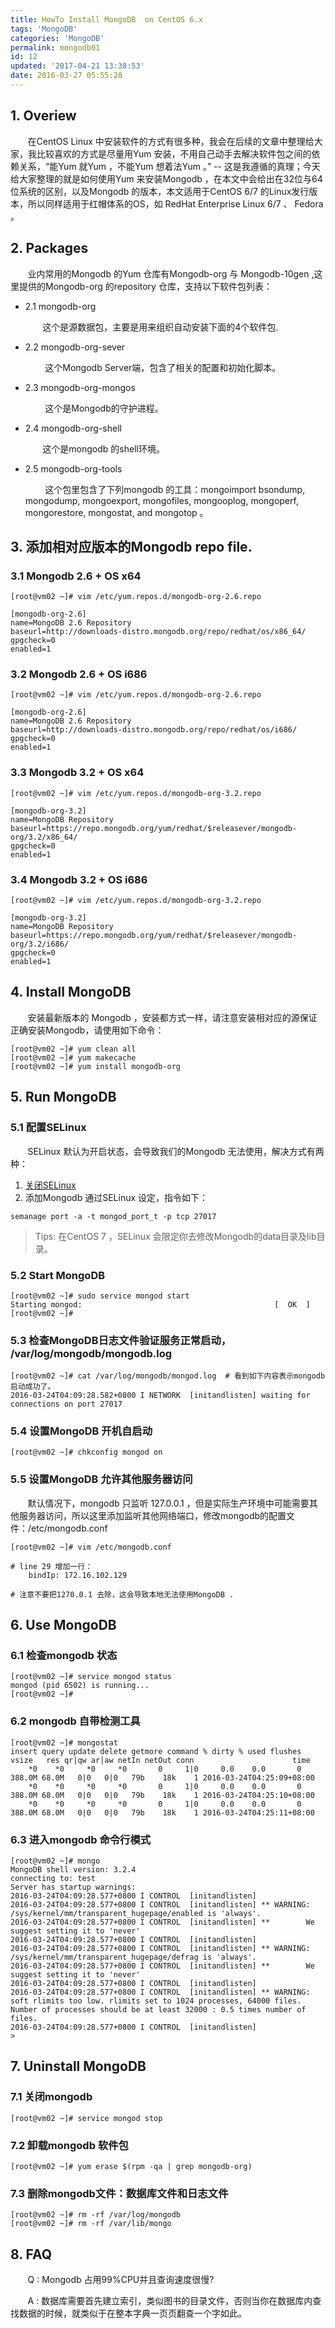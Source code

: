 ```yaml
---
title: HowTo Install MongoDB  on CentOS 6.x
tags: 'MongoDB'
categories: 'MongoDB'
permalink: mongodb01
id: 12
updated: '2017-04-21 13:38:53'
date: 2016-03-27 05:55:28
---
```



## 1. Overiew

&nbsp;&nbsp;&nbsp;&nbsp;&nbsp;&nbsp;&nbsp;在CentOS Linux 中安装软件的方式有很多种，我会在后续的文章中整理给大家，我比较喜欢的方式是尽量用Yum 安装，不用自己动手去解决软件包之间的依赖关系，“能Yum 就Yum ，不能Yum 想着法Yum 。”  -- 这是我遵循的真理；今天给大家整理的就是如何使用Yum 来安装Mongodb ，在本文中会给出在32位与64位系统的区别，以及Mongodb 的版本，本文适用于CentOS 6/7 的Linux发行版本，所以同样适用于红帽体系的OS，如 RedHat Enterprise Linux 6/7 、 Fedora 。

## 2. Packages

&nbsp;&nbsp;&nbsp;&nbsp;&nbsp;&nbsp;&nbsp;业内常用的Mongodb 的Yum 仓库有Mongodb-org 与 Mongodb-10gen ,这里提供的Mongodb-org 的repository 仓库，支持以下软件包列表：

* 2.1 mongodb-org

    &nbsp;&nbsp;&nbsp;&nbsp;&nbsp;&nbsp;&nbsp;这个是源数据包，主要是用来组织自动安装下面的4个软件包.

* 2.2 mongodb-org-sever

   &nbsp;&nbsp;&nbsp;&nbsp;&nbsp;&nbsp;&nbsp; 这个Mongodb Server端，包含了相关的配置和初始化脚本。

* 2.3 mongodb-org-mongos

   &nbsp;&nbsp;&nbsp;&nbsp;&nbsp;&nbsp;&nbsp; 这个是Mongodb的守护进程。

* 2.4 mongodb-org-shell

    &nbsp;&nbsp;&nbsp;&nbsp;&nbsp;&nbsp;&nbsp;这个是mongodb 的shell环境。

* 2.5 mongodb-org-tools

   &nbsp;&nbsp;&nbsp;&nbsp;&nbsp;&nbsp;&nbsp; 这个包里包含了下列mongodb 的工具：mongoimport bsondump, mongodump, mongoexport, mongofiles, mongooplog, mongoperf, mongorestore, mongostat, and mongotop 。


## 3. 添加相对应版本的Mongodb repo file.

### 3.1 Mongodb 2.6 + OS x64

```
[root@vm02 ~]# vim /etc/yum.repos.d/mongodb-org-2.6.repo

[mongodb-org-2.6]
name=MongoDB 2.6 Repository
baseurl=http://downloads-distro.mongodb.org/repo/redhat/os/x86_64/
gpgcheck=0
enabled=1

```

### 3.2 Mongodb 2.6 + OS i686

```
[root@vm02 ~]# vim /etc/yum.repos.d/mongodb-org-2.6.repo

[mongodb-org-2.6]
name=MongoDB 2.6 Repository
baseurl=http://downloads-distro.mongodb.org/repo/redhat/os/i686/
gpgcheck=0
enabled=1

```

### 3.3 Mongodb 3.2  + OS x64

```
[root@vm02 ~]# vim /etc/yum.repos.d/mongodb-org-3.2.repo

[mongodb-org-3.2]
name=MongoDB Repository
baseurl=https://repo.mongodb.org/yum/redhat/$releasever/mongodb-org/3.2/x86_64/
gpgcheck=0
enabled=1

```

### 3.4 Mongodb 3.2  + OS i686

```
[root@vm02 ~]# vim /etc/yum.repos.d/mongodb-org-3.2.repo

[mongodb-org-3.2]
name=MongoDB Repository
baseurl=https://repo.mongodb.org/yum/redhat/$releasever/mongodb-org/3.2/i686/
gpgcheck=0
enabled=1

```

## 4. Install MongoDB

&nbsp;&nbsp;&nbsp;&nbsp;&nbsp;&nbsp;&nbsp;安装最新版本的 Mongodb ，安装都方式一样，请注意安装相对应的源保证正确安装Mongodb，请使用如下命令：

```
[root@vm02 ~]# yum clean all
[root@vm02 ~]# yum makecache
[root@vm02 ~]# yum install mongodb-org

```

## 5. Run MongoDB

### 5.1 配置SELinux

&nbsp;&nbsp;&nbsp;&nbsp;&nbsp;&nbsp;&nbsp;SELinux 默认为开启状态，会导致我们的Mongodb 无法使用，解决方式有两种：

1. [关闭SELinux](http://blog.ultraera.org/centos6-x-base-settings/)
2. 添加Mongodb 通过SELinux 设定，指令如下：

```
semanage port -a -t mongod_port_t -p tcp 27017

```
> Tips: 在CentOS 7 ，SELinux 会限定你去修改Mongodb的data目录及lib目录。


### 5.2 Start MongoDB

```
[root@vm02 ~]# sudo service mongod start
Starting mongod:                                           [  OK  ]
[root@vm02 ~]#

```
### 5.3 检查MongoDB日志文件验证服务正常启动， /var/log/mongodb/mongodb.log

```
[root@vm02 ~]# cat /var/log/mongodb/mongod.log  # 看到如下内容表示mongodb启动成功了。
2016-03-24T04:09:28.582+0800 I NETWORK  [initandlisten] waiting for connections on port 27017

```

### 5.4 设置MongoDB 开机自启动

```
[root@vm02 ~]# chkconfig mongod on

```

### 5.5 设置MongoDB 允许其他服务器访问

&nbsp;&nbsp;&nbsp;&nbsp;&nbsp;&nbsp;&nbsp;默认情况下，mongodb 只监听 127.0.0.1 ，但是实际生产环境中可能需要其他服务器访问，所以这里添加监听其他网络端口，修改mongodb的配置文件：/etc/mongodb.conf

```
[root@vm02 ~]# vim /etc/mongodb.conf

# line 29 增加一行：
    bindIp: 172.16.102.129

# 注意不要把1270.0.1 去除，这会导致本地无法使用MongoDB .

```

## 6. Use MongoDB

### 6.1 检查mongodb 状态

```
[root@vm02 ~]# service mongod status
mongod (pid 6502) is running...
[root@vm02 ~]#

```

### 6.2 mongodb 自带检测工具

```
[root@vm02 ~]# mongostat
insert query update delete getmore command % dirty % used flushes  vsize   res qr|qw ar|aw netIn netOut conn                      time
    *0    *0     *0     *0       0     1|0     0.0    0.0       0 388.0M 68.0M   0|0   0|0   79b    18k    1 2016-03-24T04:25:09+08:00
    *0    *0     *0     *0       0     1|0     0.0    0.0       0 388.0M 68.0M   0|0   0|0   79b    18k    1 2016-03-24T04:25:10+08:00
    *0    *0     *0     *0       0     1|0     0.0    0.0       0 388.0M 68.0M   0|0   0|0   79b    18k    1 2016-03-24T04:25:11+08:00

```

### 6.3 进入mongodb 命令行模式

```
[root@vm02 ~]# mongo
MongoDB shell version: 3.2.4
connecting to: test
Server has startup warnings:
2016-03-24T04:09:28.577+0800 I CONTROL  [initandlisten]
2016-03-24T04:09:28.577+0800 I CONTROL  [initandlisten] ** WARNING: /sys/kernel/mm/transparent_hugepage/enabled is 'always'.
2016-03-24T04:09:28.577+0800 I CONTROL  [initandlisten] **        We suggest setting it to 'never'
2016-03-24T04:09:28.577+0800 I CONTROL  [initandlisten]
2016-03-24T04:09:28.577+0800 I CONTROL  [initandlisten] ** WARNING: /sys/kernel/mm/transparent_hugepage/defrag is 'always'.
2016-03-24T04:09:28.577+0800 I CONTROL  [initandlisten] **        We suggest setting it to 'never'
2016-03-24T04:09:28.577+0800 I CONTROL  [initandlisten]
2016-03-24T04:09:28.577+0800 I CONTROL  [initandlisten] ** WARNING: soft rlimits too low. rlimits set to 1024 processes, 64000 files. Number of processes should be at least 32000 : 0.5 times number of files.
2016-03-24T04:09:28.577+0800 I CONTROL  [initandlisten]
>

```

## 7. Uninstall MongoDB

### 7.1 关闭mongodb

```
[root@vm02 ~]# service mongod stop

```

### 7.2 卸载mongodb 软件包

```
[root@vm02 ~]# yum erase $(rpm -qa | grep mongodb-org)

```

### 7.3 删除mongodb文件：数据库文件和日志文件

```
[root@vm02 ~]# rm -rf /var/log/mongodb
[root@vm02 ~]# rm -rf /var/lib/mongo

```


## 8. FAQ

&nbsp;&nbsp;&nbsp;&nbsp;&nbsp;&nbsp;&nbsp;Q : Mongodb 占用99%CPU并且查询速度很慢?

&nbsp;&nbsp;&nbsp;&nbsp;&nbsp;&nbsp;&nbsp;A : 数据库需要首先建立索引，类似图书的目录文件，否则当你在数据库内查找数据的时候，就类似于在整本字典一页页翻查一个字如此。












